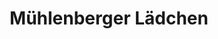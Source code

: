 ---
title: "Mühlenberger Lädchen"
url: /froendenberg-ruhr/muehlenberger-laedchen/
shop: Lebensmittel
---